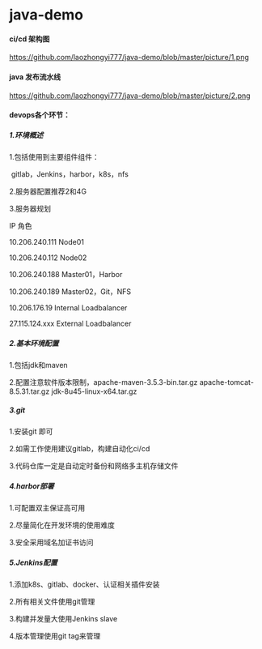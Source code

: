 # java-demo

#### ci/cd 架构图
https://github.com/laozhongyi777/java-demo/blob/master/picture/1.png





#### java 发布流水线

https://github.com/laozhongyi777/java-demo/blob/master/picture/2.png
#### devops各个环节：

##### 1.环境概述

1.包括使用到主要组件组件：

​	gitlab，Jenkins，harbor，k8s，nfs

2.服务器配置推荐2和4G

3.服务器规划

IP                                                                 角色

10.206.240.111                                     Node01

10.206.240.112                                    Node02

10.206.240.188                                   Master01，Harbor

10.206.240.189                                   Master02，Git，NFS

10.206.176.19                    Internal Loadbalancer

27.115.124.xxx                   External Loadbalancer





##### 2.基本环境配置

1.包括jdk和maven

2.配置注意软件版本限制，apache-maven-3.5.3-bin.tar.gz  apache-tomcat-8.5.31.tar.gz  jdk-8u45-linux-x64.tar.gz





##### 3.git

1.安装git 即可

2.如需工作使用建议gitlab，构建自动化ci/cd

3.代码仓库一定是自动定时备份和网络多主机存储文件





##### 4.harbor部署

1.可配置双主保证高可用

2.尽量简化在开发环境的使用难度

3.安全采用域名加证书访问



##### 5.Jenkins配置

1.添加k8s、gitlab、docker、认证相关插件安装

2.所有相关文件使用git管理

3.构建并发量大使用Jenkins slave 

4.版本管理使用git tag来管理









